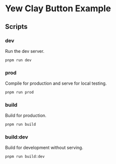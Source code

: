 # Yew Clay Button Example

## Scripts

### dev
Run the dev server.

```bash
pnpm run dev
```

### prod
Compile for production and serve for local testing.

```bash
pnpm run prod
```

### build 
Build for production.

```bash
pnpm run build
```

### build:dev
Build for development without serving.

```bash
pnpm run build:dev
```
